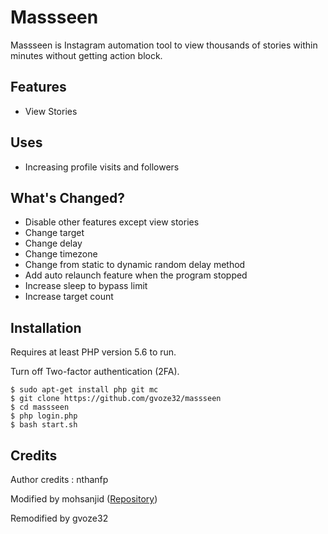 # Massseen
Massseen is Instagram automation tool to view thousands of stories within minutes without getting action block. 

## Features
- View Stories
  
## Uses 
- Increasing profile visits and followers

## What's Changed?
- Disable other features except view stories
- Change target
- Change delay
- Change timezone
- Change from static to dynamic random delay method
- Add auto relaunch feature when the program stopped
- Increase sleep to bypass limit
- Increase target count
   
## Installation

Requires at least PHP version 5.6 to run.

Turn off Two-factor authentication (2FA).

```
$ sudo apt-get install php git mc
$ git clone https://github.com/gvoze32/massseen
$ cd massseen
$ php login.php
$ bash start.sh
```

## Credits
Author credits : nthanfp

Modified by mohsanjid ([Repository](https://github.com/sanjidtk/masslooker))

Remodified by gvoze32
